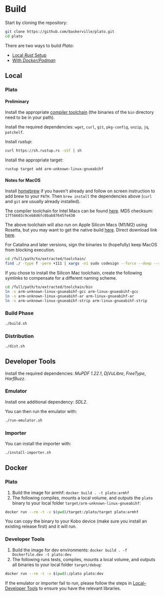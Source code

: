 # Build

Start by cloning the repository:

```sh
git clone https://github.com/baskerville/plato.git
cd plato
```

There are two ways to build *Plato*:
- [Local *Rust* Setup](#local)
- [With *Docker*/*Podman*](#docker)

## Local

### Plato

#### Preliminary

Install the appropriate [compiler toolchain](https://github.com/kobolabs/Kobo-Reader/tree/master/toolchain) (the binaries of the `bin` directory need to be in your path).

Install the required dependencies: `wget`, `curl`, `git`, `pkg-config`, `unzip`, `jq`, `patchelf`.

Install *rustup*:
```sh
curl https://sh.rustup.rs -sSf | sh
```

Install the appropriate target:
```sh
rustup target add arm-unknown-linux-gnueabihf
```

#### Notes for MacOS

Install [homebrew](https://brew.sh/) if you haven't already and follow on screen instruction to add brew to your `PATH`. Then `brew install` the dependencies above (`curl` and `git` are usually already installed).

The compiler toolchain for Intel Macs can be found [here](https://www.dropbox.com/s/u4wtdik36f6mbqq/gcc-linaro-4.9.4-2017.01-20170615_darwin.tar.bz2?dl=1). MD5 checksum: `17f56603c9ceb8d6fc0bab87645fe430`

The above toolchain will also run on Apple Silicon Macs (M1/M2) using Rosetta, but you may want to get the native build [here](https://github.com/messense/homebrew-macos-cross-toolchains). Direct download link [here](https://github.com/messense/homebrew-macos-cross-toolchains/releases/download/v11.2.0/arm-unknown-linux-gnueabihf-aarch64-darwin.tar.gz).

For Catalina and later versions, sign the binaries to (hopefully) keep MacOS from blocking execution.

```sh
cd /full/path/to/extracted/toolchain/
find ./ -type f -perm +111 | xargs -n1 sudo codesign --force --deep --sign -
```

If you chose to install the Silicon Mac toolchain, create the following symlinks to compensate for a different naming scheme.

```sh
cd /full/path/to/extracted/toolchain/bin
ln -s arm-unknown-linux-gnueabihf-gcc arm-linux-gnueabihf-gcc
ln -s arm-unknown-linux-gnueabihf-ar arm-linux-gnueabihf-ar
ln -s arm-unknown-linux-gnueabihf-strip arm-linux-gnueabihf-strip
```

### Build Phase

```sh
./build.sh
```

### Distribution

```sh
./dist.sh
```

## Developer Tools

Install the required dependencies: *MuPDF 1.22.1*, *DjVuLibre*, *FreeType*, *HarfBuzz*.

### Emulator

Install one additional dependency: *SDL2*.

You can then run the emulator with:
```sh
./run-emulator.sh
```

### Importer

You can install the importer with:
```sh
./install-importer.sh
```

## Docker

### Plato

1. Build the image for armhf: `docker build . -t plato:armhf`
2. The following compiles, mounts a local volume, and outputs the `plato` binary to your local folder `target/arm-unknown-linux-gnueabihf`:

```sh
docker run --rm -t -v $(pwd)/target:/plato/target plato:armhf
```

You can copy the binary to your Kobo device (make sure you install an existing release first) and it will run.

### Developer Tools

1. Build the image for dev environments: `docker build . -f Dockerfile.dev -t plato:dev`
2. The following runs tests, compiles, mounts a local volume, and outputs all binaries to your local folder `target/debug`:

```sh
docker run --rm -t -v $(pwd):/plato plato:dev
```

If the emulator or importer fail to run, please follow the steps in [Local–Developer Tools](#developer-tools) to ensure you have the relevant libraries.
